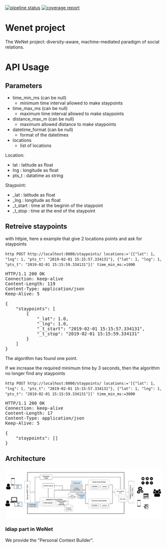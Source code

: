 [![pipeline status](https://gitlab.idiap.ch/wenet/personal_context_builder/badges/master/pipeline.svg)](https://gitlab.idiap.ch/wenet/personal_context_builder/commits/master) [![coverage report](https://gitlab.idiap.ch/wenet/personal_context_builder/badges/master/coverage.svg)](https://gitlab.idiap.ch/wenet/personal_context_builder/commits/master)

# Wenet project

The WeNet project: diversity-aware, machine-mediated paradigm of social relations.

# API Usage

## Parameters

* time_min_ms (can be null)
   * minimum time interval allowed to make staypoints
* time_max_ms (can be null)
   * maximum time interval allowed to make staypoints
* distance_max_m (can be null)
   * maximum allowed distance to make staypoints
* datetime_format (can be null)
   * format of the datetimes
* locations 
   * list of locations

Location:

* lat : latitude as float
* lng : longitude as float
* pts_t : datatime as string

Staypoint:

* _lat : latitude as float
* _lng : longitude as float
* _t_start : time at the beginin of the staypoint
* _t_stop : time at the end of the staypoint

## Retreive staypoints

with httpie, here a example that give 2 locations points and ask for staypoints

`http POST http://localhost:8000/staypoints/ locations:='[{"lat": 1, "lng": 1, "pts_t": "2019-02-01 15:15:57.334131"}, {"lat": 1, "lng": 1, "pts_t": "2019-02-01 15:15:59.334131"}]' time_min_ms:=1000`

<pre>
HTTP/1.1 200 OK
Connection: keep-alive
Content-Length: 119
Content-Type: application/json
Keep-Alive: 5

{
    "staypoints": [
        {
            "_lat": 1.0,
            "_lng": 1.0,
            "_t_start": "2019-02-01 15:15:57.334131",
            "_t_stop": "2019-02-01 15:15:59.334131"
        }
    ]
}
</pre>

The algorithm has found one point.

If we increase the required minimum time by 3 seconds, then the algorithm no longer find any staypoints

`http POST http://localhost:8000/staypoints/ locations:='[{"lat": 1, "lng": 1, "pts_t": "2019-02-01 15:15:57.334131"}, {"lat": 1, "lng": 1, "pts_t": "2019-02-01 15:15:59.334131"}]' time_min_ms:=3000`

<pre>
HTTP/1.1 200 OK
Connection: keep-alive
Content-Length: 17
Content-Type: application/json
Keep-Alive: 5

{
    "staypoints": []
}
</pre>

## Architecture

![architecture](./media/architecture.png)

### Idiap part in WeNet

We provide the "Personal Context Builder".